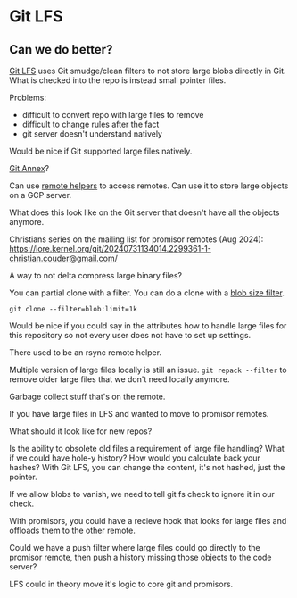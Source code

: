 # Git LFS
## Can we do better?

[Git LFS](https://git-lfs.com/) uses Git smudge/clean filters to not store large blobs directly in Git.
What is checked into the repo is instead small pointer files.

Problems:

* difficult to convert repo with large files to remove
* difficult to change rules after the fact
* git server doesn't understand natively

Would be nice if Git supported large files natively.

[Git Annex](https://git-annex.branchable.com/)?

Can use [remote helpers](https://git-scm.com/docs/gitremote-helpers) to access remotes. Can use it to store large objects on a GCP server.

What does this look like on the Git server that doesn't have all the objects anymore.

Christians series on the mailing list for promisor remotes (Aug 2024): https://lore.kernel.org/git/20240731134014.2299361-1-christian.couder@gmail.com/


A way to not delta compress large binary files?

You can partial clone with a filter. You can do a clone with a [blob size filter](https://git-scm.com/docs/git-rev-list#Documentation/git-rev-list.txt---filterltfilter-specgt).

```
git clone --filter=blob:limit=1k
```

Would be nice if you could say in the attributes how to handle large files for this repository so not every user does not have to set up settings.

There used to be an rsync remote helper.

Multiple version of large files locally is still an issue. `git repack --filter` to remove older large files that we don't need locally anymore.

Garbage collect stuff that's on the remote.

If you have large files in LFS and wanted to move to promisor remotes.

What should it look like for new repos?

Is the ability to obsolete old files a requirement of large file handling? What if we could have hole-y history? How would you calculate back your hashes? With Git LFS, you can change the content, it's not hashed, just the pointer.

If we allow blobs to vanish, we need to tell git fs check to ignore it in our check.

With promisors, you could have a recieve hook that looks for large files and offloads them to the other remote.

Could we have a push filter where large files could go directly to the promisor remote, then push a history missing those objects to the code server?

LFS could in theory move it's logic to core git and promisors.
